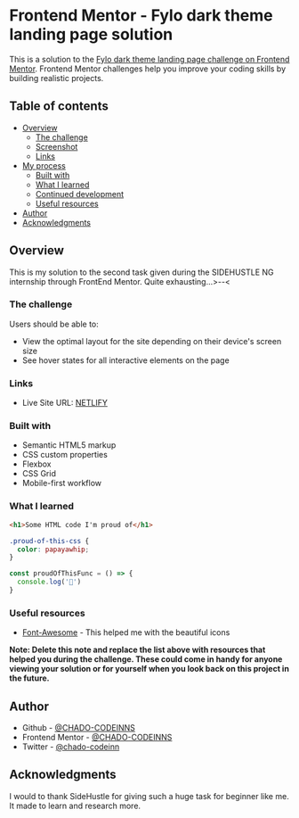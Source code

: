 
# Frontend Mentor - Fylo dark theme landing page solution

This is a solution to the [Fylo dark theme landing page challenge on Frontend Mentor](https://www.frontendmentor.io/challenges/fylo-dark-theme-landing-page-5ca5f2d21e82137ec91a50fd). Frontend Mentor challenges help you improve your coding skills by building realistic projects. 

## Table of contents

- [Overview](#overview)
  - [The challenge](#the-challenge)
  - [Screenshot](#screenshot)
  - [Links](#links)
- [My process](#my-process)
  - [Built with](#built-with)
  - [What I learned](#what-i-learned)
  - [Continued development](#continued-development)
  - [Useful resources](#useful-resources)
- [Author](#author)
- [Acknowledgments](#acknowledgments)


## Overview
This is my solution to the second task given during the SIDEHUSTLE NG internship through FrontEnd Mentor. Quite exhausting...>--<

### The challenge

Users should be able to:

- View the optimal layout for the site depending on their device's screen size
- See hover states for all interactive elements on the page


### Links

- Live Site URL: [NETLIFY](https://fylo-sidehustle.netlify.app)


### Built with

- Semantic HTML5 markup
- CSS custom properties
- Flexbox
- CSS Grid
- Mobile-first workflow

### What I learned


```html
<h1>Some HTML code I'm proud of</h1>
```
```css
.proud-of-this-css {
  color: papayawhip;
}
```
```js
const proudOfThisFunc = () => {
  console.log('🎉')
}
```

### Useful resources

- [Font-Awesome](https://www.font-awesome.com) - This helped me with the beautiful icons

**Note: Delete this note and replace the list above with resources that helped you during the challenge. These could come in handy for anyone viewing your solution or for yourself when you look back on this project in the future.**

## Author

- Github - [@CHADO-CODEINNS](https://github.com/CHADO-CODEINNS)
- Frontend Mentor - [@CHADO-CODEINNS](https://www.frontendmentor.io/profile/CHADO-CODEINNS)
- Twitter - [@chado-codeinn](https://www.twitter.com/chado-codein)

## Acknowledgments

I would to thank SideHustle for giving such a huge task for beginner like me. It made to learn and research more.
